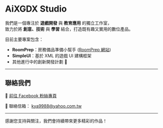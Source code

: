 # AiXGDX Studio

我們是一個專注於 **遊戲開發** 與 **教育應用** 的獨立工作室，  
致力於將 **創意、技術** 與 **學習** 結合，打造既有趣又實用的數位產品。  

目前主要專案包含：  
- **RoomPrep**：房務備品準備小幫手  ([RoomPrep 網站](https://willliu1981.github.io/RoomPrep/))
- **SimpleUI**：基於 XML 的遊戲 UI 建構框架  
- 其他進行中的創新開發計劃 🚀  

---

## 聯絡我們  

🔗 [前往 Facebook 粉絲專頁](https://www.facebook.com/aixgdx.dojo)  

📧 聯絡信箱： [kya9988@yahoo.com.tw](mailto:kya9988@yahoo.com.tw)  

---

感謝您支持與關注，我們會持續帶來更多精彩的作品！
